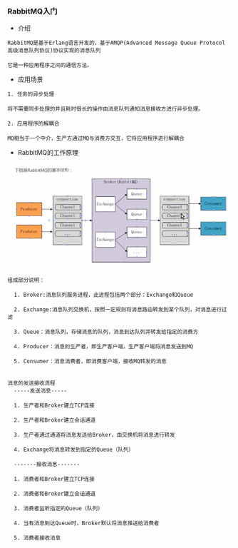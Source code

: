 ### RabbitMQ入门

* 介绍
```
RabbitMQ是基于Erlang语言开发的，基于AMQP(Advanced Message Queue Protocol 高级消息队列协议)协议实现的消息队列

它是一种应用程序之间的通信方法。
```
* 应用场景
```
1. 任务的异步处理

将不需要同步处理的并且耗时很长的操作由消息队列通知消息接收方进行异步处理。

2. 应用程序的解耦合

MQ相当于一个中介，生产方通过MQ与消费方交互，它将应用程序进行解耦合
```
* RabbitMQ的工作原理

![](https://github.com/Yangliangfeng/GO/raw/master/images/rmqp.png)
```
组成部分说明：
  
  1. Broker:消息队列服务进程，此进程包括两个部分：Exchange和Queue
  
  2. Exchange:消息队列交换机，按照一定规则将消息路由转发到某个队列，对消息进行过滤
  
  3. Queue：消息队列，存储消息的队列，消息到达队列并转发给指定的消费方
  
  4. Producer：消息的生产者，即生产客户端，生产客户端将消息发送到MQ
  
  5. Consumer：消息消费者，即消费客户端，接收MQ转发的消息
  
  
消息的发送接收流程
  -----发送消息-----
  
  1. 生产者和Broker建立TCP连接
  
  2. 生产者和Broker建立会话通道
  
  3. 生产者通过通道将消息发送给Broker，由交换机将消息进行转发
  
  4. Exchange将消息转发到指定的Queue（队列）
  
  -------接收消息-------
  
  1. 消费者和Broker建立TCP连接
  
  2. 消费者和Broker建立会话通道
  
  3. 消费者监听指定的Queue（队列）
  
  4. 当有消息到达Queue时，Broker默认将消息推送给消费者
  
  5. 消费者接收消息

```
